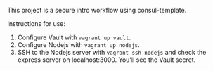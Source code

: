This project is a secure intro workflow using consul-template.

Instructions for use:

1. Configure Vault with `vagrant up vault`.
2. Configure Nodejs with `vagrant up nodejs`.
3. SSH to the Nodejs server with `vagrant ssh nodejs` and check the express server on localhost:3000. You'll see the Vault secret.
